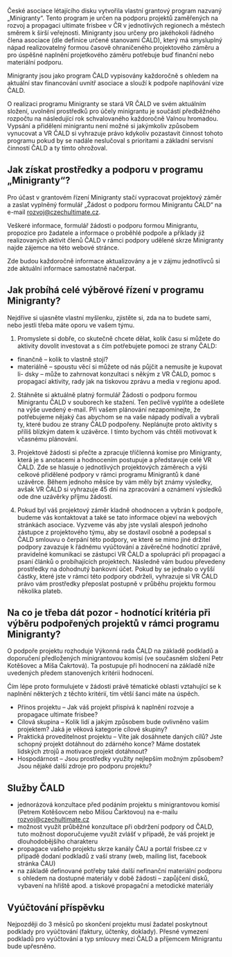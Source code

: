 <!-- TODO: doplnit aktualni zadost o minigranty -->

České asociace létajícího disku vytvořila vlastní grantový program nazvaný „Minigranty“. Tento program je určen na podporu projektů zaměřených na rozvoj a propagaci ultimate frisbee v ČR v jednotlivých regionech a městech směrem k širší veřejnosti. Minigranty jsou určeny pro jakéhokoli řádného člena asociace (dle definice určené stanovami ČALD), který má smysluplný nápad realizovatelný formou časově ohraničeného projektového záměru a pro úspěšné naplnění projetkového záměru potřebuje buď finanční nebo materiální podporu.
 
Minigranty jsou jako program ČALD vypisovány každoročně s ohledem na aktuální stav financování uvnitř asociace a slouží k podpoře naplňování vize ČALD. 
 
O realizaci programu Minigranty se stará VR ČALD ve svém aktuálním složení, uvolnění prostředků pro účely minigrantu je součástí předběžného rozpočtu na následující rok schvalovaného každoročně Valnou hromadou. Vypsání a přidělení minigrantu není možné si jakýmkoliv způsobem vynucovat a VR ČALD si vyhrazuje právo kdykoliv pozastavit činnost tohoto programu pokud by se nadále neslučoval s prioritami a základní servisní činností ČALD a ty tímto ohrožoval.
 
## Jak získat prostředky a podporu v programu „Minigranty“?

Pro účast v grantovém řízení Minigranty stačí vypracovat projektový záměr a zaslat vyplněný formulář „Žádost o podporu formou Minigrantu ČALD“ na e-mail rozvoj@czechultimate.cz.
 
Veškeré informace, formulář žádosti o podporu formou Minigrantu, propozice pro žadatele a informace o proběhlé podpoře a příklady již realizovaných aktivit členů ČALD v rámci podpory udělené skrze Minigranty najde zájemce na této webové stránce.
 
Zde budou každoročně informace aktualizovány a je v zájmu jednotlivců si zde aktuální informace samostatně načerpat.
 
## Jak probíhá celé výběrové řízení v programu Minigranty?

Nejdříve si ujasněte vlastní myšlenku, zjistěte si, zda na to budete sami, nebo jestli třeba máte oporu ve vašem týmu.
 
1) Promyslete si dobře, co skutečně chcete dělat, kolik času si můžete do aktivity dovolit investovat a s čím potřebujete pomoci ze strany ČALD:
- finančně – kolik to vlastně stojí?
- materiálně – spoustu věcí si můžete od nás půjčit a nemusíte je kupovat
li- dsky – může to zahrnovat konzultaci s někým z VR ČALD, pomoc s propagací aktivity, rady jak na tiskovou zprávu a media v regionu apod.

2) Stáhněte si aktuálně platný formulář Žádosti o podporu formou Minigrantu ČALD v souborech ke stažení. Ten pečlivě vyplňte a odešlete na výše uvedený e-mail.
Při vašem plánování nezapomínejte, že potřebujeme nějaký čas abychom se na vaše nápady podívali a vybrali ty, které budou ze strany ČALD podpořeny. Neplánujte proto aktivity s příliš blízkým datem k uzávěrce. I tímto bychom vás chtěli motivovat k včasnému plánování.
 
3) Projektové žádosti si přečte a zpracuje tříčlenná komise pro Minigranty, která je s anotacemi a hodnocením postupuje a představuje celé VR ČALD. Zde se hlasuje o jednotlivých projektových záměrech a výši celkové přidělené podpory v rámci programu Minigrantů k dané uzávěrce. Během jednoho měsíce by vám měly být známy výsledky, avšak VR ČALD si vyhrazuje 45 dní na zpracování a oznámení výsledků ode dne uzávěrky příjmu žádostí.
 
4) Pokud byl váš projektový záměr kladně ohodnocen a vybrán k podpoře, budeme vás kontaktovat a také se tato informace objeví na webových stránkách asociace. Vyzveme vás aby jste vyslali alespoň jednoho zástupce z projektového týmu, aby se dostavil osobně a podepsal s ČALD smlouvu o čerpání této podpory, ve které se mimo jiné držitel podpory zavazuje k řádnému vyúčtování a závěrečné hodnotící zprávě, pravidelné komunikaci se zástupci VR ČALD a spolupráci při propagaci a psaní článků o probíhajících projektech. Následně vám budou převedeny prostředky na dohodnutý bankovní účet. Pokud by se jednalo o vyšší částky, které jste v rámci této podpory obdrželi, vyhrazuje si VR ČALD právo vám prostředky přeposlat postupně v průběhu projektu formou několika plateb.
 
## Na co je třeba dát pozor - hodnotící kritéria při výběru podpořených projektů v rámci programu Minigranty?

O podpoře projektu rozhoduje Výkonná rada ČALD na základě podkladů a doporučení předložených minigrantovou komisí (ve současném složení Petr Kotěšovec a Míša Čakrtová). Ta postupuje při hodnocení na základě níže uvedených předem stanovených kritérii hodnocení.
 
Ćím lépe proto formulujete v žádosti právě tématické oblasti vztahující se k naplnění některých z těchto kritérií, tím větší šanci máte na úspěch.

- Přínos projektu – Jak váš projekt přispívá k naplnění rozvoje a propagace ultimate frisbee?
- Cílová skupina – Kolik lidí a jakým způsobem bude ovlivněno vašim projektem? Jaká je věková kategorie cílové skupiny?
- Praktická proveditelnost projektu – Víte jak dosáhnete daných cílů? Jste schopný projekt dotáhnout do zdárného konce? Máme dostatek lidských ztrojů a motivace projekt dotáhnout?
- Hospodárnost – Jsou prostředky využity nejlepším možným způsobem? Jsou nějaké další zdroje pro podporu projektu?

## Služby ČALD

- jednorázová konzultace před podáním projektu s minigrantovou komisí (Petrem Kotěšovcem nebo Míšou Čarktovou) na e-mailu rozvoj@czechultimate.cz
- možnost využít průběžné konzultace při obdržení podpory od ČALD, tuto možnost doporučujeme využít zvlášť v případě, že váš projekt je dlouhodobějšího charakteru
- propagace vašeho projektu skrze kanály ČAU a portál frisbee.cz v případě dodaní podkladů z vaší strany (web, mailing list, facebook stránka ČAU)
- na základě definované potřeby také další nefinanční materiální podporu s ohledem na dostupné materiály v době žádosti – zapůjčení disků, vybavení na hřiště apod. a tiskové propagační a metodické materiály

## Vyúčtování příspěvku
Nejpozději do 3 měsíců po skončení projektu musí žadatel poskytnout podklady pro vyúčtování (faktury, účtenky, doklady). Přesné vymezení podkladů pro vyúčtování a typ smlouvy mezi ČALD a příjemcem Minigrantu bude upřesněno.
